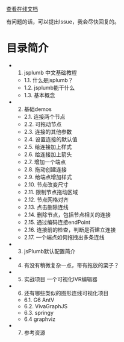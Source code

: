 [查看在线文档](https://wdd.js.org/jsplumb-chinese-tutorial/#/)


有问题的话，可以提出Issue，我会尽快回复的。


# 目录简介

- 1. jsplumb 中文基础教程
  - 1.1. 什么是jsplumb？
  - 1.2. jsplumb能干什么
  - 1.3. 基本概念
- 2. 基础demos
  - 2.1. 连接两个节点
  - 2.2. 可拖动节点
  - 2.3. 连接的其他参数
  - 2.4. 设置连接的默认值
  - 2.5. 给连接加上样式
  - 2.6. 给连接加上箭头
  - 2.7. 增加一个端点
  - 2.8. 拖动创建连接
  - 2.9. 给端点增加样式
  - 2.10. 节点改变尺寸
  - 2.11. 限制节点拖动区域
  - 2.12. 节点网格对齐
  - 2.13. 点击删除连线
  - 2.14. 删除节点，包括节点相关的连接
  - 2.15. 通过编码连接endPoint
  - 2.16. 连接前的检查，判断是否建立连接
  - 2.17. 一个端点如何拖拽出多条连线
- 3. jsPlumb默认配置简介
- 4. 有没有稍微复杂一点，带有拖放的栗子？
- 5. 实战项目 一个可视化IVR编辑器
- 6. 还有哪些类似的图形连线可视化项目
  - 6.1. G6 AntV
  - 6.2. VivaGraphJS
  - 6.3. springy
  - 6.4 graphviz
- 7. 参考资源